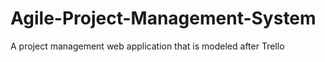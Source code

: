 # Agile-Project-Management-System
A project management web application that is modeled after Trello
